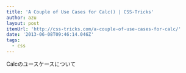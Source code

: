 ```yaml
---
title: 'A Couple of Use Cases for Calc() | CSS-Tricks'
author: azu
layout: post
itemUrl: 'http://css-tricks.com/a-couple-of-use-cases-for-calc/'
date: '2013-06-08T09:46:14.046Z'
tags:
  - css
---
```

Calcのユースケースについて
